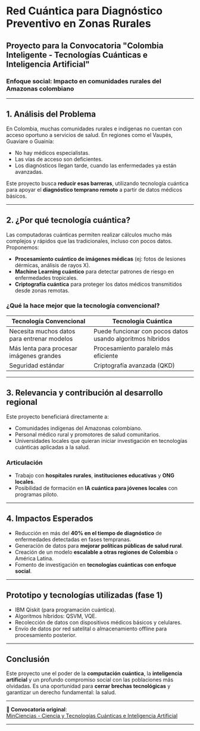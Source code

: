# Red Cuántica para Diagnóstico Preventivo en Zonas Rurales

## Proyecto para la Convocatoria "Colombia Inteligente - Tecnologías Cuánticas e Inteligencia Artificial"

### Enfoque social: Impacto en comunidades rurales del Amazonas colombiano

---

## 1. Análisis del Problema

En Colombia, muchas comunidades rurales e indígenas no cuentan con acceso oportuno a servicios de salud. En regiones como el Vaupés, Guaviare o Guainía:

- No hay médicos especialistas.
- Las vías de acceso son deficientes.
- Los diagnósticos llegan tarde, cuando las enfermedades ya están avanzadas.

Este proyecto busca **reducir esas barreras**, utilizando tecnología cuántica para apoyar el **diagnóstico temprano remoto** a partir de datos médicos básicos.

---

## 2. ¿Por qué tecnología cuántica?

Las computadoras cuánticas permiten realizar cálculos mucho más complejos y rápidos que las tradicionales, incluso con pocos datos. Proponemos:

- **Procesamiento cuántico de imágenes médicas** (ej: fotos de lesiones dérmicas, análisis de rayos X).
- **Machine Learning cuántico** para detectar patrones de riesgo en enfermedades tropicales.
- **Criptografía cuántica** para proteger los datos médicos transmitidos desde zonas remotas.

### ¿Qué la hace mejor que la tecnología convencional?

| Tecnología Convencional | Tecnología Cuántica |
|-------------------------|---------------------|
| Necesita muchos datos para entrenar modelos | Puede funcionar con pocos datos usando algoritmos híbridos |
| Más lenta para procesar imágenes grandes | Procesamiento paralelo más eficiente |
| Seguridad estándar | Criptografía avanzada (QKD) |

---

## 3. Relevancia y contribución al desarrollo regional

Este proyecto beneficiará directamente a:

- Comunidades indígenas del Amazonas colombiano.
- Personal médico rural y promotores de salud comunitarios.
- Universidades locales que quieran iniciar investigación en tecnologías cuánticas aplicadas a la salud.

### Articulación

- Trabajo con **hospitales rurales**, **instituciones educativas** y **ONG locales**.
- Posibilidad de formación en **IA cuántica para jóvenes locales** con programas piloto.

---

## 4. Impactos Esperados

- Reducción en más del **40% en el tiempo de diagnóstico** de enfermedades detectadas en fases tempranas.
- Generación de datos para **mejorar políticas públicas de salud rural**.
- Creación de un modelo **escalable a otras regiones de Colombia** o América Latina.
- Fomento de investigación en **tecnologías cuánticas con enfoque social**.

---

## Prototipo y tecnologías utilizadas (fase 1)

- IBM Qiskit (para programación cuántica).
- Algoritmos híbridos: QSVM, VQE.
- Recolección de datos con dispositivos médicos básicos y celulares.
- Envío de datos por red satelital o almacenamiento offline para procesamiento posterior.

---

## Conclusión

Este proyecto une el poder de la **computación cuántica**, la **inteligencia artificial** y un profundo compromiso social con las poblaciones más olvidadas. Es una oportunidad para **cerrar brechas tecnológicas** y garantizar un derecho fundamental: la salud.

---

**🔗 Convocatoria original**:  
[MinCiencias - Ciencia y Tecnologías Cuánticas e Inteligencia Artificial](https://minciencias.gov.co/convocatorias/convocatoria-colombia-inteligente-ciencia-y-tecnologias-cuanticas-e-inteligencia)

---
